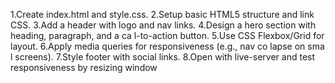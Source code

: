  1.Create index.html and style.css.
 2.Setup basic HTML5 structure and link CSS.
 3.Add a header with logo and nav links.
 4.Design a hero section with heading, paragraph, and a ca l-to-action button.
 5.Use CSS Flexbox/Grid for layout.
 6.Apply media queries for responsiveness (e.g., nav co lapse on sma l screens).
 7.Style footer with social links.
 8.Open with live-server and test responsiveness by resizing window
